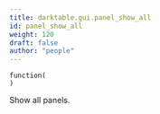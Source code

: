 ```yaml
---
title: darktable.gui.panel_show_all
id: panel_show_all
weight: 120
draft: false
author: "people"
---
```


```
function(
)
```
Show all panels.

